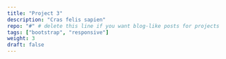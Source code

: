 ```yaml
---
title: "Project 3"
description: "Cras felis sapien"
repo: "#" # delete this line if you want blog-like posts for projects
tags: ["bootstrap", "responsive"]
weight: 3
draft: false
---
```


